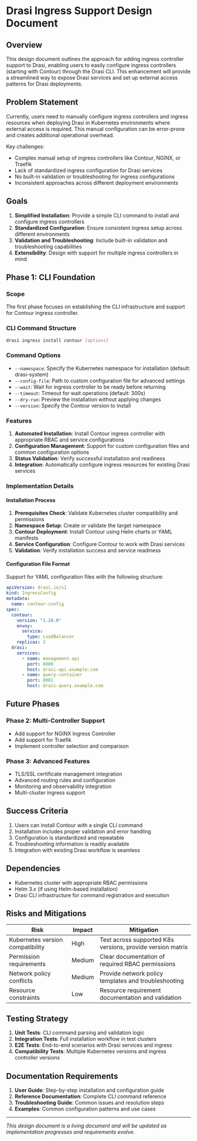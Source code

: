 # Drasi Ingress Support Design Document

## Overview

This design document outlines the approach for adding ingress controller support to Drasi, enabling users to easily configure ingress controllers (starting with Contour) through the Drasi CLI. This enhancement will provide a streamlined way to expose Drasi services and set up external access patterns for Drasi deployments.

## Problem Statement

Currently, users need to manually configure ingress controllers and ingress resources when deploying Drasi in Kubernetes environments where external access is required. This manual configuration can be error-prone and creates additional operational overhead. 

Key challenges:
- Complex manual setup of ingress controllers like Contour, NGINX, or Traefik
- Lack of standardized ingress configuration for Drasi services
- No built-in validation or troubleshooting for ingress configurations
- Inconsistent approaches across different deployment environments

## Goals

1. **Simplified Installation**: Provide a simple CLI command to install and configure ingress controllers
2. **Standardized Configuration**: Ensure consistent ingress setup across different environments
3. **Validation and Troubleshooting**: Include built-in validation and troubleshooting capabilities
4. **Extensibility**: Design with support for multiple ingress controllers in mind

## Phase 1: CLI Foundation

### Scope

The first phase focuses on establishing the CLI infrastructure and support for Contour ingress controller.

### CLI Command Structure

```bash
drasi ingress install contour [options]
```

### Command Options

- `--namespace`: Specify the Kubernetes namespace for installation (default: drasi-system)
- `--config-file`: Path to custom configuration file for advanced settings
- `--wait`: Wait for ingress controller to be ready before returning
- `--timeout`: Timeout for wait operations (default: 300s)
- `--dry-run`: Preview the installation without applying changes
- `--version`: Specify the Contour version to install

### Features

1. **Automated Installation**: Install Contour ingress controller with appropriate RBAC and service configurations
2. **Configuration Management**: Support for custom configuration files and common configuration options
3. **Status Validation**: Verify successful installation and readiness
4. **Integration**: Automatically configure ingress resources for existing Drasi services

### Implementation Details

#### Installation Process

1. **Prerequisites Check**: Validate Kubernetes cluster compatibility and permissions
2. **Namespace Setup**: Create or validate the target namespace
3. **Contour Deployment**: Install Contour using Helm charts or YAML manifests
4. **Service Configuration**: Configure Contour to work with Drasi services
5. **Validation**: Verify installation success and service readiness

#### Configuration File Format

Support for YAML configuration files with the following structure:

```yaml
apiVersion: drasi.io/v1
kind: IngressConfig
metadata:
  name: contour-config
spec:
  contour:
    version: "1.28.0"
    envoy:
      service:
        type: LoadBalancer
    replicas: 2
  drasi:
    services:
      - name: management-api
        port: 8080
        host: drasi-api.example.com
      - name: query-container
        port: 8081
        host: drasi-query.example.com
```

## Future Phases

### Phase 2: Multi-Controller Support
- Add support for NGINX Ingress Controller
- Add support for Traefik
- Implement controller selection and comparison

### Phase 3: Advanced Features
- TLS/SSL certificate management integration
- Advanced routing rules and configuration
- Monitoring and observability integration
- Multi-cluster ingress support

## Success Criteria

1. Users can install Contour with a single CLI command
2. Installation includes proper validation and error handling
3. Configuration is standardized and repeatable
4. Troubleshooting information is readily available
5. Integration with existing Drasi workflow is seamless

## Dependencies

- Kubernetes cluster with appropriate RBAC permissions
- Helm 3.x (if using Helm-based installation)
- Drasi CLI infrastructure for command registration and execution

## Risks and Mitigations

| Risk | Impact | Mitigation |
|------|--------|------------|
| Kubernetes version compatibility | High | Test across supported K8s versions, provide version matrix |
| Permission requirements | Medium | Clear documentation of required RBAC permissions |
| Network policy conflicts | Medium | Provide network policy templates and troubleshooting |
| Resource constraints | Low | Resource requirement documentation and validation |

## Testing Strategy

1. **Unit Tests**: CLI command parsing and validation logic
2. **Integration Tests**: Full installation workflow in test clusters
3. **E2E Tests**: End-to-end scenarios with Drasi services and ingress
4. **Compatibility Tests**: Multiple Kubernetes versions and ingress controller versions

## Documentation Requirements

1. **User Guide**: Step-by-step installation and configuration guide
2. **Reference Documentation**: Complete CLI command reference
3. **Troubleshooting Guide**: Common issues and resolution steps
4. **Examples**: Common configuration patterns and use cases

---

*This design document is a living document and will be updated as implementation progresses and requirements evolve.*